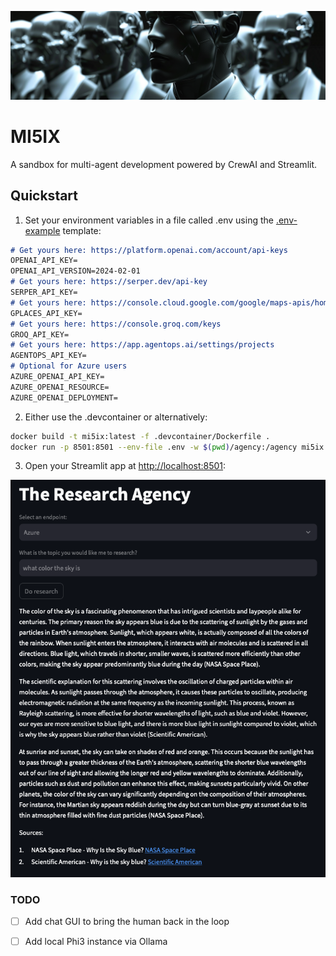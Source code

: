 ![agents](docs/agents.png)

# MI5IX

A sandbox for multi-agent development powered by CrewAI and Streamlit.

## Quickstart

1. Set your environment variables in a file called .env using the [.env-example](.env-example) template:

```md
# Get yours here: https://platform.openai.com/account/api-keys
OPENAI_API_KEY=
OPENAI_API_VERSION=2024-02-01
# Get yours here: https://serper.dev/api-key
SERPER_API_KEY=
# Get yours here: https://console.cloud.google.com/google/maps-apis/home
GPLACES_API_KEY=
# Get yours here: https://console.groq.com/keys
GROQ_API_KEY=
# Get yours here: https://app.agentops.ai/settings/projects
AGENTOPS_API_KEY=
# Optional for Azure users
AZURE_OPENAI_API_KEY=
AZURE_OPENAI_RESOURCE=
AZURE_OPENAI_DEPLOYMENT=
```

2. Either use the .devcontainer or alternatively:

```bash
docker build -t mi5ix:latest -f .devcontainer/Dockerfile .
docker run -p 8501:8501 --env-file .env -w $(pwd)/agency:/agency mi5ix:latest streamlit run /agency/app.py
```

3. Open your Streamlit app at [http://localhost:8501](http://localhost:8501):

![app](docs/streamlit.png)

### TODO

- [ ] Add chat GUI to bring the human back in the loop

- [ ] Add local Phi3 instance via Ollama
